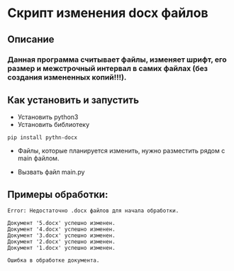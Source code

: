 # Скрипт изменения docx файлов

## Описание

### Данная программа считывает файлы, изменяет шрифт, его размер и межстрочный интервал в самих файлах (без создания измененных копий!!!).

## Как установить и запустить

* Установить python3
* Установить библиотеку 
 ```commandline
pip install pythn-docx
``` 
* Файлы, которые планируется изменить, нужно разместить рядом с main файлом.

* Вызвать файл main.py

## Примеры обработки:
```commandline
Error: Недостаточно .docx файлов для начала обработки.
```
```
Документ '5.docx' успешно изменен.
Документ '4.docx' успешно изменен.
Документ '3.docx' успешно изменен.
Документ '2.docx' успешно изменен.
Документ '1.docx' успешно изменен.
```
```
Ошибка в обработке документа.
```